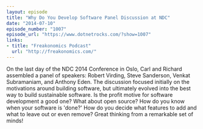 ```yaml
---
layout: episode
title: "Why Do You Develop Software Panel Discussion at NDC"
date: "2014-07-10"
episode_number: "1007"
episode_url: "https://www.dotnetrocks.com/?show=1007"
links:
- title: "Freakonomics Podcast"
  url: "http://freakonomics.com/"
---
```


On the last day of the NDC 2014 Conference in Oslo, Carl and Richard assembled a panel of speakers: Robert Virding, Steve Sanderson, Venkat Subramaniam, and Anthony Eden. The discussion focused initially on the motivations around building software, but ultimately evolved into the best way to build sustainable software. Is the profit motive for software development a good one? What about open source? How do you know when your software is 'done?' How do you decide what features to add and what to leave out or even remove? Great thinking from a remarkable set of minds!
